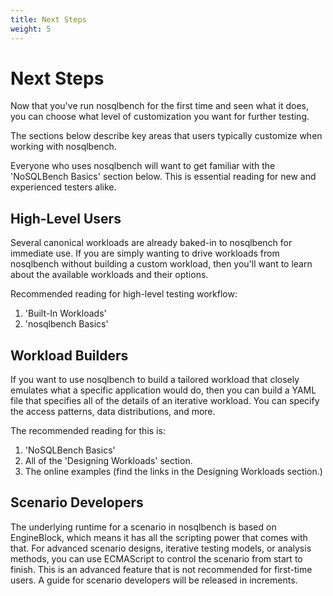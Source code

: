 ```yaml
---
title: Next Steps
weight: 5
---
```


# Next Steps

Now that you've run nosqlbench for the first time and seen what it does, you can
choose what level of customization you want for further testing.

The sections below describe key areas that users typically customize
when working with nosqlbench.

Everyone who uses nosqlbench will want to get familiar with the 'NoSQLBench Basics' section below.
This is essential reading for new and experienced testers alike.

## High-Level Users

Several canonical workloads are already baked-in to nosqlbench for immediate use.
If you are simply wanting to drive workloads from nosqlbench without building a custom workload,
then you'll want to learn about the available workloads and their options.

Recommended reading for high-level testing workflow:
1. 'Built-In Workloads'
2. 'nosqlbench Basics'

## Workload Builders

If you want to use nosqlbench to build a tailored workload that closely emulates what
 a specific application would do, then you can build a YAML file that specifies all
  of the details of an iterative workload. You can specify the access patterns,
   data distributions, and more.

The recommended reading for this is:

1. 'NoSQLBench Basics'
2. All of the 'Designing Workloads' section.
3. The online examples (find the links in the Designing Workloads section.)

## Scenario Developers

The underlying runtime for a scenario in nosqlbench is based on EngineBlock,
which means it has all the scripting power that comes with that. For advanced
scenario designs, iterative testing models, or analysis methods, you can use
ECMAScript to control the scenario from start to finish. This is an advanced
 feature that is not recommended for first-time users. A guide for scenario
 developers will be released in increments.
